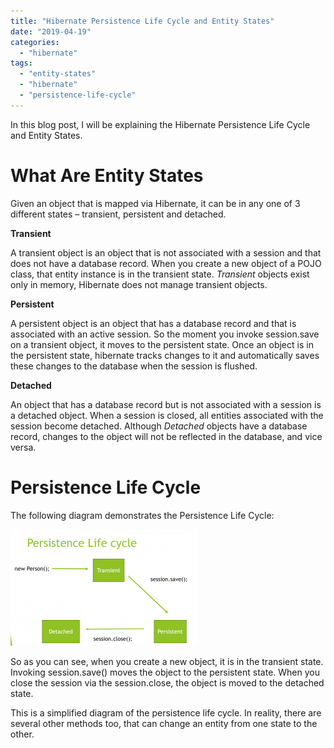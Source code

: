 ```yaml
---
title: "Hibernate Persistence Life Cycle and Entity States"
date: "2019-04-19"
categories: 
  - "hibernate"
tags: 
  - "entity-states"
  - "hibernate"
  - "persistence-life-cycle"
---
```


In this blog post, I will be explaining the Hibernate Persistence Life Cycle and Entity States.

# What Are Entity States

Given an object that is mapped via Hibernate, it can be in any one of 3 different states – transient, persistent and detached.

**Transient**

A transient object is an object that is not associated with a session and that does not have a database record. When you create a new object of a POJO class, that entity instance is in the transient state. _Transient_ objects exist only in memory, Hibernate does not manage transient objects.

**Persistent**

A persistent object is an object that has a database record and that is associated with an active session. So the moment you invoke session.save on a transient object, it moves to the persistent state. Once an object is in the persistent state, hibernate tracks changes to it and automatically saves these changes to the database when the session is flushed.

**Detached**

An object that has a database record but is not associated with a session is a detached object. When a session is closed, all entities associated with the session become detached. Although _Detached_ objects have a database record, changes to the object will not be reflected in the database, and vice versa.

# Persistence Life Cycle

The following diagram demonstrates the Persistence Life Cycle:

![](images/hibernate-persistence-life-cycle/PLC-300x186.png)

So as you can see, when you create a new object, it is in the transient state. Invoking session.save() moves the object to the persistent state. When you close the session via the session.close, the object is moved to the detached state.

This is a simplified diagram of the persistence life cycle. In reality, there are several other methods too, that can change an entity from one state to the other.
